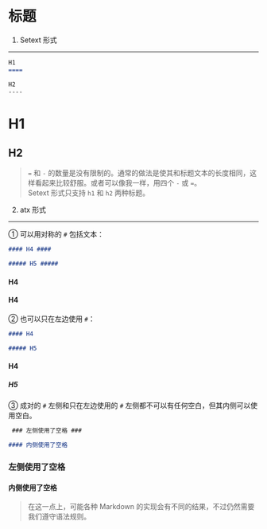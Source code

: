 标题
====

1. Setext 形式
----

```markdown
H1
====

H2
----
```

H1
====

H2
----

>`=` 和 `-` 的数量是没有限制的。通常的做法是使其和标题文本的长度相同，这样看起来比较舒服。或者可以像我一样，用四个 `-` 或 `=`。  
>Setext 形式只支持 `h1` 和 `h2` 两种标题。

2. atx 形式
----

① 可以用对称的 `#` 包括文本：

```markdown
#### H4 ####

##### H5 #####
```

#### H4 ####

#### H4 ####

② 也可以只在左边使用 `#`：

```markdown
#### H4

##### H5
```

#### H4

##### H5

③ 成对的 `#` 左侧和只在左边使用的 `#` 左侧都不可以有任何空白，但其内侧可以使用空白。

```markdown
 ### 左侧使用了空格 ###

#### 内侧使用了空格
```

 ### 左侧使用了空格 ###

#### 内侧使用了空格

>在这一点上，可能各种 Markdown 的实现会有不同的结果，不过仍然需要我们遵守语法规则。 
